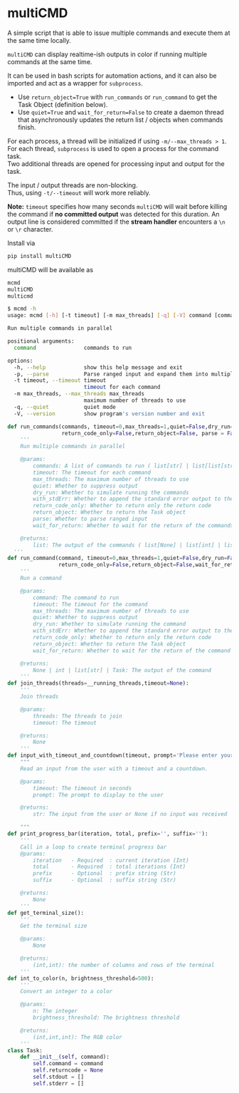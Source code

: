 # multiCMD

A simple script that is able to issue multiple commands and execute them at the same time locally.

`multiCMD` can display realtime-ish outputs in color if running multiple commands at the same time.

It can be used in bash scripts for automation actions, and it can also be imported and act as a wrapper for `subprocess`.

- Use `return_object=True` with `run_commands` or `run_command` to get the Task Object (definition below).
- Use `quiet=True` and `wait_for_return=False` to create a daemon thread that asynchronously updates the return list / objects when commands finish.

For each process, a thread will be initialized if using `-m/--max_threads > 1`.  
For each thread, `subprocess` is used to open a process for the command task.  
Two additional threads are opened for processing input and output for the task.  

The input / output threads are non-blocking.  
Thus, using `-t/--timeout` will work more reliably.

**Note:** `timeout` specifies how many seconds `multiCMD` will wait before killing the command if **no committed output** was detected for this duration. An output line is considered committed if the **stream handler** encounters a `\n` or `\r` character.


Install via
```bash
pip install multiCMD
```

multiCMD will be available as
```bash
mcmd
multiCMD
multicmd
```


```bash
$ mcmd -h
usage: mcmd [-h] [-t timeout] [-m max_threads] [-q] [-V] command [command ...]

Run multiple commands in parallel

positional arguments:
  command               commands to run

options:
  -h, --help            show this help message and exit
  -p, --parse           Parse ranged input and expand them into multiple commands
  -t timeout, --timeout timeout
                        timeout for each command
  -m max_threads, --max_threads max_threads
                        maximum number of threads to use
  -q, --quiet           quiet mode
  -V, --version         show program's version number and exit
```

```python
def run_commands(commands, timeout=0,max_threads=1,quiet=False,dry_run=False,with_stdErr=False,
				 return_code_only=False,return_object=False, parse = False, wait_for_return = True):
	'''
	Run multiple commands in parallel

	@params:
		commands: A list of commands to run ( list[str] | list[list[str]] )
		timeout: The timeout for each command
		max_threads: The maximum number of threads to use
		quiet: Whether to suppress output
		dry_run: Whether to simulate running the commands
		with_stdErr: Whether to append the standard error output to the standard output
		return_code_only: Whether to return only the return code
		return_object: Whether to return the Task object
		parse: Whether to parse ranged input
		wait_for_return: Whether to wait for the return of the commands

	@returns:
		list: The output of the commands ( list[None] | list[int] | list[list[str]] | list[Task] )
  '''
def run_command(command, timeout=0,max_threads=1,quiet=False,dry_run=False,with_stdErr=False,
				return_code_only=False,return_object=False,wait_for_return=True):
	'''
	Run a command

	@params:
		command: The command to run
		timeout: The timeout for the command
		max_threads: The maximum number of threads to use
		quiet: Whether to suppress output
		dry_run: Whether to simulate running the command
		with_stdErr: Whether to append the standard error output to the standard output
		return_code_only: Whether to return only the return code
		return_object: Whether to return the Task object
		wait_for_return: Whether to wait for the return of the command

	@returns:
		None | int | list[str] | Task: The output of the command
	'''
def join_threads(threads=__running_threads,timeout=None):
	'''
	Join threads

	@params:
		threads: The threads to join
		timeout: The timeout

	@returns:
		None
	'''
def input_with_timeout_and_countdown(timeout, prompt='Please enter your selection'):
	"""
	Read an input from the user with a timeout and a countdown.

	@params:
		timeout: The timeout in seconds
		prompt: The prompt to display to the user

	@returns:
		str: The input from the user or None if no input was received

	"""
def print_progress_bar(iteration, total, prefix='', suffix=''):
	'''
	Call in a loop to create terminal progress bar
	@params:
		iteration   - Required  : current iteration (Int)
		total       - Required  : total iterations (Int)
		prefix      - Optional  : prefix string (Str)
		suffix      - Optional  : suffix string (Str)

	@returns:
		None
	'''
def get_terminal_size():
	'''
	Get the terminal size

	@params:
		None

	@returns:
		(int,int): the number of columns and rows of the terminal
	'''
def int_to_color(n, brightness_threshold=500):
	'''
	Convert an integer to a color

	@params:
		n: The integer
		brightness_threshold: The brightness threshold

	@returns:
		(int,int,int): The RGB color
	'''
class Task:
	def __init__(self, command):
		self.command = command
		self.returncode = None
		self.stdout = []
		self.stderr = []
```